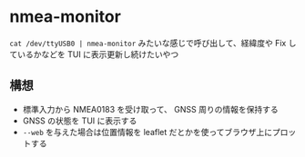 # nmea-monitor

`cat /dev/ttyUSB0 | nmea-monitor` みたいな感じで呼び出して、経緯度や Fix しているかなどを TUI に表示更新し続けたいやつ

## 構想

- 標準入力から NMEA0183 を受け取って、 GNSS 周りの情報を保持する
- GNSS の状態を TUI に表示する
- `--web` を与えた場合は位置情報を leaflet だとかを使ってブラウザ上にプロットする
